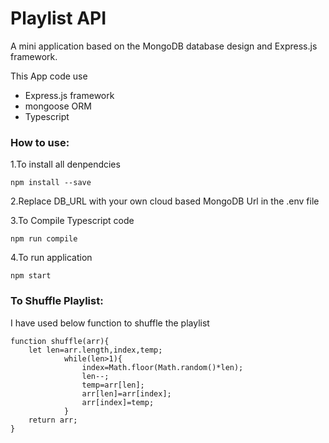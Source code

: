 # Playlist API
A mini application based on the MongoDB database design and Express.js framework.

This App code use 
- Express.js framework
- mongoose ORM
- Typescript

### How to use:

1.To install all denpendcies
```
npm install --save
```
2.Replace DB_URL with your own cloud based MongoDB Url in the .env file

3.To Compile Typescript code
```
npm run compile
```
4.To run application
```
npm start
```
### To Shuffle Playlist:

I have used below function to shuffle the playlist
```
function shuffle(arr){
    let len=arr.length,index,temp;
            while(len>1){
                index=Math.floor(Math.random()*len);
                len--;
                temp=arr[len];
                arr[len]=arr[index];
                arr[index]=temp;
            }
    return arr;
}

```
